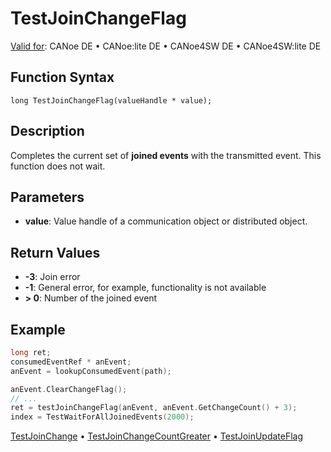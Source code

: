 # TestJoinChangeFlag

[Valid for](../../../Shared/FeatureAvailability.md): CANoe DE • CANoe:lite DE • CANoe4SW DE • CANoe4SW:lite DE

## Function Syntax

```
long TestJoinChangeFlag(valueHandle * value);
```

## Description

Completes the current set of **joined events** with the transmitted event. This function does not wait.

## Parameters

- **value**: Value handle of a communication object or distributed object.

## Return Values

- **-3**: Join error
- **-1**: General error, for example, functionality is not available
- **\> 0**: Number of the joined event

## Example

```c
long ret;
consumedEventRef * anEvent;
anEvent = lookupConsumedEvent(path);

anEvent.ClearChangeFlag();
// ...
ret = testJoinChangeFlag(anEvent, anEvent.GetChangeCount() + 3);
index = TestWaitForAllJoinedEvents(2000);
```

[TestJoinChange](CAPLfunctionTestJoinChange.md) • [TestJoinChangeCountGreater](CAPLfunctionTestJoinChangeCountGreater.md) • [TestJoinUpdateFlag](CAPLfunctionTestJoinUpdateFlag.md)
